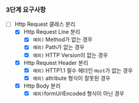 ### 3단계 요구사항
- [ ] Http Request 클래스 분리
  - [x] Http Request Line 분리
    - [x] `예외)` Method가 없는 경우
    - [x] `예외)` Path가 없는 경우
    - [x] `예외)` HTTP Version이 없는 경우
  - [x] Http Request Header 분리
    - [x]  `예외)` HTTP1.1 필수 헤더인 `Host`가 없는 경우
    - [x] `예외)` attribute 형식이 잘못된 경우
  - [x] Http Body 분리
      - [x] `예외)`formUrlEncoded 형식이 아닌 경우
